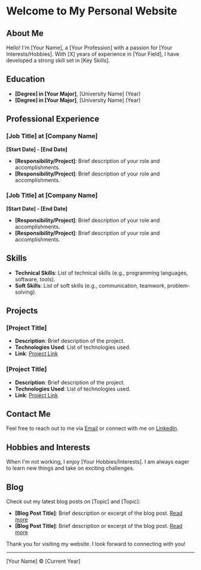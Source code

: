 # Welcome to My Personal Website

## About Me

Hello! I'm [Your Name], a [Your Profession] with a passion for [Your Interests/Hobbies]. With [X] years of experience in [Your Field], I have developed a strong skill set in [Key Skills]. 

## Education

- **[Degree] in [Your Major]**, [University Name] (Year)
- **[Degree] in [Your Major]**, [University Name] (Year)

## Professional Experience

### [Job Title] at [Company Name]
**[Start Date] - [End Date]**
- **[Responsibility/Project]**: Brief description of your role and accomplishments.
- **[Responsibility/Project]**: Brief description of your role and accomplishments.

### [Job Title] at [Company Name]
**[Start Date] - [End Date]**
- **[Responsibility/Project]**: Brief description of your role and accomplishments.
- **[Responsibility/Project]**: Brief description of your role and accomplishments.

## Skills

- **Technical Skills**: List of technical skills (e.g., programming languages, software, tools).
- **Soft Skills**: List of soft skills (e.g., communication, teamwork, problem-solving).

## Projects

### [Project Title]
- **Description**: Brief description of the project.
- **Technologies Used**: List of technologies used.
- **Link**: [Project Link](#)

### [Project Title]
- **Description**: Brief description of the project.
- **Technologies Used**: List of technologies used.
- **Link**: [Project Link](#)

## Contact Me

Feel free to reach out to me via [Email](mailto:your-email@example.com) or connect with me on [LinkedIn](https://www.linkedin.com/in/your-profile).

## Hobbies and Interests

When I'm not working, I enjoy [Your Hobbies/Interests]. I am always eager to learn new things and take on exciting challenges.

## Blog

Check out my latest blog posts on [Topic] and [Topic]:

- **[Blog Post Title]**: Brief description or excerpt of the blog post. [Read more](#)
- **[Blog Post Title]**: Brief description or excerpt of the blog post. [Read more](#)

Thank you for visiting my website. I look forward to connecting with you!

---
[Your Name] © [Current Year]
